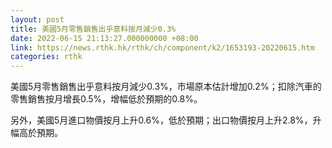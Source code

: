 ```yaml
---
layout: post
title: 美國5月零售銷售出乎意料按月減少0.3%
date: 2022-06-15 21:13:27.000000000 +08:00
link: https://news.rthk.hk/rthk/ch/component/k2/1653193-20220615.htm
categories: rthk
---
```


美國5月零售銷售出乎意料按月減少0.3%，市場原本估計增加0.2%；扣除汽車的零售銷售按月增長0.5%，增幅低於預期的0.8%。

另外，美國5月進口物價按月上升0.6%，低於預期；出口物價按月上升2.8%，升幅高於預期。
